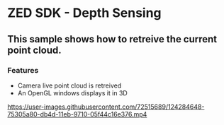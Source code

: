# ZED SDK - Depth Sensing

## This sample shows how to retreive the current point cloud.

### Features
 - Camera live point cloud is retreived
 - An OpenGL windows displays it in 3D
 

https://user-images.githubusercontent.com/72515689/124284648-75305a80-db4d-11eb-9710-05f44c16e376.mp4

